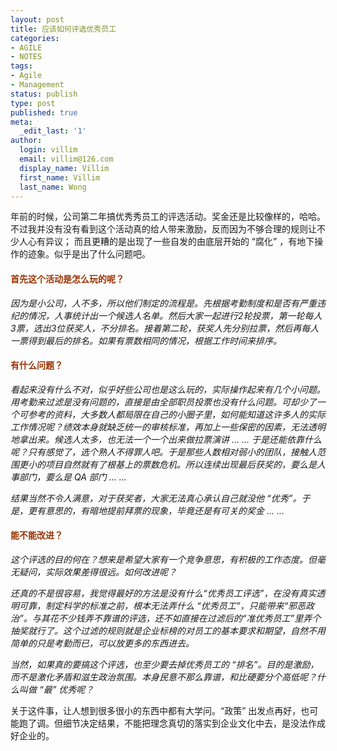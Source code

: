 ```yaml
---
layout: post
title: 应该如何评选优秀员工
categories:
- AGILE
- NOTES
tags:
- Agile
- Management
status: publish
type: post
published: true
meta:
  _edit_last: '1'
author:
  login: villim
  email: villim@126.com
  display_name: Villim
  first_name: Villim
  last_name: Wong
---
```

<p>年前的时候，公司第二年搞优秀秀员工的评选活动。奖金还是比较像样的，哈哈。不过我并没有没有看到这个活动真的给人带来激励，反而因为不够合理的规则让不少人心有异议； 而且更糟的是出现了一些自发的由底层开始的 “腐化” ，有地下操作的迹象。似乎是出了什么问题吧。</p>
<h4><strong><span style="color: #993300;">首先这个活动是怎么玩的呢？</span></strong></h4>
<p><em>因为是小公司，人不多，所以他们制定的流程是。先根据考勤制度和是否有严重违纪的情况，人事统计出一个候选人名单。然后大家一起进行2轮投票，第一轮每人3票，选出3位获奖人，不分排名。接着第二轮，获奖人先分别拉票，然后再每人一票得到最后的排名。如果有票数相同的情况，根据工作时间来排序。</em></p>
<h4><span style="color: #993300;"><strong>有什么问题？</strong></span></h4>
<p><em>看起来没有什么不对，似乎好些公司也是这么玩的，实际操作起来有几个小问题。用考勤来过滤是没有问题的，直接是由全部职员投票也没有什么问题。可却少了一个可参考的资料，大多数人都局限在自己的小圈子里，如何能知道这许多人的实际工作情况呢？绩效本身就缺乏统一的审核标准，再加上一些保密的因素，无法透明地拿出来。候选人太多，也无法一个一个出来做拉票演讲 ... ... 于是还能依靠什么呢？只有感觉了，选个熟人不得罪人吧。于是那些人数相对弱小的团队，接触人范围更小的项目自然就有了根基上的票数危机。所以连续出现最后获奖的，要么是人事部门，要么是 QA 部门 ... ...</em></p>
<p><em>结果当然不令人满意，对于获奖者，大家无法真心承认自己就没他 “优秀”。于是，更有意思的，有暗地提前拜票的现象，毕竟还是有可关的奖金 ... ...</em></p>
<h4><span style="color: #993300;"><strong>能不能改进？</strong></span></h4>
<p><em>这个评选的目的何在？想来是希望大家有一个竞争意思，有积极的工作态度。但毫无疑问，实际效果差得很远。如何改进呢？</em></p>
<p><em>还真的不是很容易，我觉得最好的方法是没有什么“优秀员工评选”，在没有真实透明可靠，制定科学的标准之前，根本无法弄什么 “优秀员工”，只能带来“邪恶政治”。与其花不少钱弄不靠谱的评选，还不如直接在过滤后的“准优秀员工”里弄个抽奖就行了。这个过滤的规则就是企业标榜的对员工的基本要求和期望，自然不用简单的只是考勤而已，可以放更多的东西进去。</em></p>
<p><em>当然，如果真的要搞这个评选，也至少要去掉优秀员工的 “排名”。目的是激励，而不是激化矛盾和滋生政治氛围。本身民意不那么靠谱，和比硬要分个高低呢？什么叫做 “最” 优秀呢？</em></p>
<p>关于这件事，让人想到很多很小的东西中都有大学问。“政策” 出发点再好，也可能跑了调。但细节决定结果，不能把理念真切的落实到企业文化中去，是没法作成好企业的。</p>
